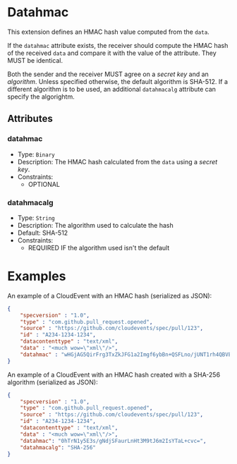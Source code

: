 # Datahmac

This extension defines an HMAC hash value computed from the `data`.

If the `datahmac` attribute exists, the receiver should compute the HMAC hash of the received `data` and compare it with the value of the attribute. They MUST be identical.

Both the sender and the receiver MUST agree on a *secret key* and an *algorithm*. Unless specified otherwise, the default algorithm is SHA-512. If a different algorithm is to be used, an additional `datahmacalg` attribute can specify the algorightm.

## Attributes

### datahmac

- Type: `Binary`
- Description: The HMAC hash calculated from the `data` using a *secret key*.
- Constraints:
  - OPTIONAL

### datahmacalg

- Type: `String`
- Description: The algorithm used to calculate the hash
- Default: SHA-512
- Constraints:
  - REQUIRED IF the algorithm used isn't the default

# Examples

An example of a CloudEvent with an HMAC hash (serialized as JSON):

```JSON
{
    "specversion" : "1.0",
    "type" : "com.github.pull_request.opened",
    "source" : "https://github.com/cloudevents/spec/pull/123",
    "id" : "A234-1234-1234",
    "datacontenttype" : "text/xml",
    "data" : "<much wow=\"xml\"/>",
    "datahmac" : "wHGjAG5QirFrg3TxZkJFG1a2Imgf6ybBn+QSFLno/jUNT1rh4QBVEgFbd4QfqrKKrR8Uif6u2XrlLINZWxVE/Q=="
}
```

An example of a CloudEvent with an HMAC hash created with a SHA-256 algorithm (serialized as JSON):

```JSON
{
    "specversion" : "1.0",
    "type" : "com.github.pull_request.opened",
    "source" : "https://github.com/cloudevents/spec/pull/123",
    "id" : "A234-1234-1234",
    "datacontenttype" : "text/xml",
    "data" : "<much wow=\"xml\"/>",
    "datahmac": "0hTrN1y5E3s/gNdjSFaurLnHt3M9tJ6m2IsYTaL+cvc=",
    "datahmacalg": "SHA-256"
}
```
